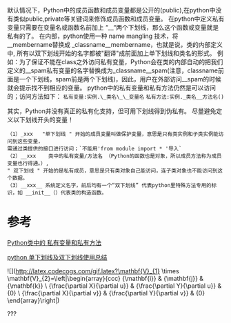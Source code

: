 默认情况下，Python中的成员函数和成员变量都是公开的(public),在python中没有类似public,private等关键词来修饰成员函数和成员变量。
在python中定义私有变量只需要在变量名或函数名前加上 “\_\_“两个下划线，那么这个函数或变量就是私有的了。
在内部，python使用一种 name mangling 技术，将 \_\_membername替换成 \_classname\_\_membername，也就是说，类的内部定义中,
所有以双下划线开始的名字都被"翻译"成前面加上单下划线和类名的形式。
例如：为了保证不能在class之外访问私有变量，Python会在类的内部自动的把我们定义的\_\_spam私有变量的名字替换成为\_classname\_\_spam(注意，classname前面是一个下划线，spam前是两个下划线)，因此，用户在外部访问\_\_spam的时候就会提示找不到相应的变量。   python中的私有变量和私有方法仍然是可以访问的；访问方法如下：
`私有变量:实例.\_类名\_\_变量名`
`私有方法:实例._类名__方法名()`

其实，Python并没有真正的私有化支持，但可用下划线得到伪私有。   尽量避免定义以下划线开头的变量！

```
（1）_xxx   "单下划线 " 开始的成员变量叫做保护变量，意思是只有类实例和子类实例能访问到这些变量，
需通过类提供的接口进行访问；`不能用'from module import * '导入`
（2）__xxx    类中的私有变量/方法名 （Python的函数也是对象，所以成员方法称为成员变量也行得通。）,
" 双下划线 " 开始的是私有成员，意思是只有类对象自己能访问，连子类对象也不能访问到这个数据。
（3）__xxx__ 系统定义名字，前后均有一个“双下划线” 代表python里特殊方法专用的标识，如 __init__（）代表类的构造函数。
```

# 参考

[Python类中的 私有变量和私有方法](https://blog.csdn.net/sxingming/article/details/52875125)

[python 单下划线及双下划线使用总结](https://blog.csdn.net/qq_31821675/article/details/78022862)





![](http://latex.codecogs.com/gif.latex?\mathbf{V}_{1} \times \mathbf{V}_{2}=\left|\begin{array}{ccc}
{\mathbf{i}} & {\mathbf{j}} & {\mathbf{k}} \\
{\frac{\partial X}{\partial u}} & {\frac{\partial Y}{\partial u}} & {0} \\
{\frac{\partial X}{\partial v}} & {\frac{\partial Y}{\partial v}} & {0}
\end{array}\right|)

???